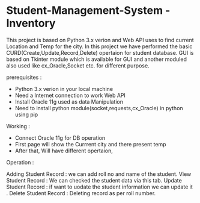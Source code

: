 # Student-Management-System - Inventory 

This project is based on Python 3.x verion and Web API uses to find current Location and Temp for the city.
In this project we have performed the basic CURD(Create,Update,Record,Delete) opertaion for student database.
GUI is based on Tkinter module which is available for GUI and another moduled also used like cx_Oracle,Socket etc. for different purpose.

prerequisites :

- Python 3.x verion in your local machine
- Need a Internet connection to work Web API
- Install Oracle 11g used as data Manipulation
- Need to install python module(socket,requests,cx_Oracle) in python using pip

Working :

- Connect Oracle 11g for DB operation
- First page will show the Currrent city and there present temp
- After that, Will have different opertaion,

Operation :

Adding Student Record : we can add roll no and name of the student.
View Student Record : We can checked the student data via this tab.
Update Student Record : if want to uodate the student information we can update it .
Delete Student Record : Deleting record as per roll number.
